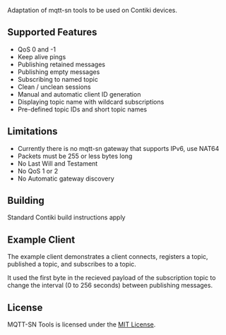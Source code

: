 Adaptation of mqtt-sn tools to be used on Contiki devices.

Supported Features
------------------

- QoS 0 and -1
- Keep alive pings
- Publishing retained messages
- Publishing empty messages
- Subscribing to named topic
- Clean / unclean sessions
- Manual and automatic client ID generation
- Displaying topic name with wildcard subscriptions
- Pre-defined topic IDs and short topic names


Limitations
-----------

- Currently there is no mqtt-sn gateway that supports IPv6, use NAT64
- Packets must be 255 or less bytes long
- No Last Will and Testament
- No QoS 1 or 2
- No Automatic gateway discovery


Building
--------

Standard Contiki build instructions apply


Example Client
--------------
The example client demonstrates a client connects, registers a topic, 
published a topic, and subscribes to a topic.

It used the first byte in the recieved payload of the subscription topic
to change the interval (0 to 256 seconds) between publishing messages.


License
-------

MQTT-SN Tools is licensed under the [MIT License].



[MIT License]: http://opensource.org/licenses/MIT
